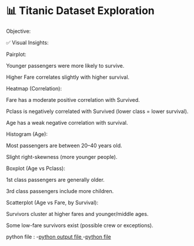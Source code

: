 # 📊 Titanic Dataset Exploration
Objective:

✅ Visual Insights:

Pairplot:

Younger passengers were more likely to survive.

Higher Fare correlates slightly with higher survival.

Heatmap (Correlation):

Fare has a moderate positive correlation with Survived.

Pclass is negatively correlated with Survived (lower class = lower survival).

Age has a weak negative correlation with survival.

Histogram (Age):

Most passengers are between 20–40 years old.

Slight right-skewness (more younger people).

Boxplot (Age vs Pclass):

1st class passengers are generally older.

3rd class passengers include more children.

Scatterplot (Age vs Fare, by Survival):

Survivors cluster at higher fares and younger/middle ages.

Some low-fare survivors exist (possible crew or exceptions).

python file :
 -<a href = "https://github.com/akshya408/-Titanic-Data-Exploration/blob/main/titanic_eda_new.py">python output file </a>
 -<a href = "https://github.com/akshya408/-Titanic-Data-Exploration/blob/main/train.csv">python file </a>
